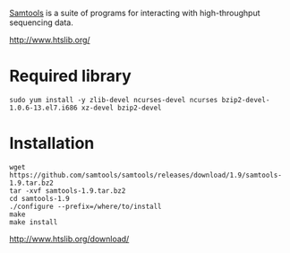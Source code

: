 [Samtools](http://www.htslib.org/) is a suite of programs for interacting with high-throughput sequencing data.

<http://www.htslib.org/>

# Required library
```
sudo yum install -y zlib-devel ncurses-devel ncurses bzip2-devel-1.0.6-13.el7.i686 xz-devel bzip2-devel
```

# Installation

```
wget https://github.com/samtools/samtools/releases/download/1.9/samtools-1.9.tar.bz2
tar -xvf samtools-1.9.tar.bz2
cd samtools-1.9
./configure --prefix=/where/to/install
make
make install
```
<http://www.htslib.org/download/>

